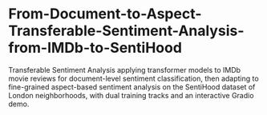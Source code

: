 # From-Document-to-Aspect-Transferable-Sentiment-Analysis-from-IMDb-to-SentiHood
Transferable Sentiment Analysis applying transformer models to IMDb movie reviews for document-level sentiment classification, then adapting to fine-grained aspect-based sentiment analysis on the SentiHood dataset of London neighborhoods, with dual training tracks and an interactive Gradio demo.
